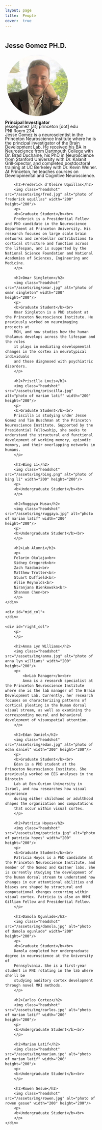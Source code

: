 ```yaml
---
layout: page
title:  People
cover:  true 
---
```

<style type="text/css">
#wrap {
   width:700px;
   margin:4;
}
#left_col {
   float:left;
   width:300px;
}

#mid_col {
   float:left;
   width:100px;
}

#right_col {
   float:right;
   width:300px;
}

p {
  font-size: 14px;
  line-height:95%;
}

</style>

<div id="wrap">
    <div id="left_col">
		<h2>Jesse Gomez PH.D.</h2>
		<img class="headshot" src="/assets/img/jesse.jpg" alt="photo of jesse gomez" width="200" height="200"/>
		<p>
			<b>Principal Investigator</b><br>
			jessegomez [at] princeton [dot] edu<br>
			PNI Room 234<br>
			Jesse Gomez is a neuroscientist in the Princeton Neuroscience Institute where he
			is the principal investigator of the Brain Development Lab. He received his BA in
			Neuroscience from Dartmouth College with Dr. Brad Duchaine, his PhD in
			Neuroscience from Stanford University with Dr. Kalanit Grill-Spector, and
			completed postdoctoral training at UC Berkeley with Dr. Kevin Weiner. At Princeton,
			he teaches courses on Developmental and Cognitive Neuroscience.
		</p>

		<h2>Frederick d'Oleire Uquillas</h2>
		<img class="headshot" src="/assets/img/fred.jpg" alt="photo of frederick uquillas" width="200" height="200"/>
		<p>
		<b>Graduate Student</b><br>
		Frederick is a Presidential Fellow and PhD candidate in the Neuroscience Department at Princeton University. His research focuses on large scale brain networks and cerebellar contributions to cortical structure and function across the lifespan, and is supported by the National Science Foundation and National Academies of Sciences, Engineering and Medicine.
		</p>
		
		<h2>Omar Singleton</h2>
		<img class="headshot" src="/assets/img/omar.jpg" alt="photo of omar singleton" width="200" height="200"/>
		<p>
		<b>Graduate Student</b><br>
		Omar Singleton is a PhD student at the Princeton Neuroscience Institute. He previously worked on neuroimaging projects at
		MGH, and now studies how the human thalamus develops across the lifespan and the roles
		it plays in mediating developmental changes in the cortex in neurotypical individuals 
		and those diagnosed with psychiatric disorders. 
		</p>
		
		<h2>Priscilla Louis</h2>
		<img class="headshot" src="/assets/img/priscilla.jpg" alt="photo of mariam latif" width="200" height="200"/>
		<p>
		<b>Graduate Student</b><br>
		Priscilla is studying under Jesse Gomez and Tim Buschman at the Princeton Neuroscience Institute. Supported by the Presidential Fellowship, she seeks to understand the structural and functional development of working memory, episodic memory, and their overlapping networks in humans. 
		</p>
		
		<h2>Bing Li</h2>
		<img class="headshot" src="/assets/img/bing.png" alt="photo of bing li" width="200" height="200"/>
		<p>
		<b>Undergraduate Student</b><br> 
		</p>
		
		<h2>Ruggaya Musa</h2>
		<img class="headshot" src="/assets/img/ruggaya.jpg" alt="photo of mariam latif" width="200" height="200"/>
		<p>
		<b>Undergraduate Student</b><br> 
		</p>

		<h2>Lab Alumni</h2>
		<p>
		Folarin Okulaja<br>
		Sidney Gregorek<br> 
		Zach Yazdani<br>
		Matthew Trotter<br>
		Stuart Duffield<br>
		Allie Reynolds<br>
		Niranjana Bienkowska<br>
		Shannon Chen<br>
		</p>
    </div>
    
    <div id="mid_col">
    </div>
    
    <div id="right_col">
        <p>
        </p>
        
        <h2>Anna Lyn Williams</h2>
		<img class="headshot" src="/assets/img/anna.jpg" alt="photo of anna lyn williams" width="200" height="200"/>
		<p>
			<b>Lab Manager</b><br>
    		Anna is a research specialist at the Princeton Neuroscience Institute where she is the lab manager of the Brain Development Lab. Currently, her research focuses on characterizing patterns of cortical pleating in the human dorsal visual stream, as well as examining the corresponding neural and behavioral development of visuospatial attention.
		</p>
		
		<h2>Edan Daniel</h2>
		<img class="headshot" src="/assets/img/edan.jpg" alt="photo of edan daniel" width="200" height="200"/>
		<p>
		<b>Graduate Student</b><br>
		Edan is a PhD student at the Princeton Neuroscience Institute. She previously worked on EEG analyses in the Dinstein
		Lab at Ben-Gurion University in Israel, and now researches how visual experience
		during either childhood or adulthood shapes the organization and computations 
		that occur within visual cortex. 
		</p>
		
		<h2>Patricia Hoyos</h2>
		<img class="headshot" src="/assets/img/patricia.jpg" alt="photo of patricia hoyos" width="200" height="200"/>
		<p>
		<b>Graduate Student</b><br>
    	Patricia Hoyos is a PhD candidate at the Princeton Neuroscience Institute, and member of the Gomez and Kastner labs. She is currently studying the development of the human dorsal stream to understand how changes in our attentional abilities and biases are shaped by structural and computational changes occurring within visual cortex. Patricia is also an HHMI Gilliam Fellow and Presidential Fellow.
		</p>
		
		<h2>Damola Ogunlade</h2>
		<img class="headshot" src="/assets/img/damola.jpg" alt="photo of damola ogunlade" width="200" height="200"/>
		<p>
		<b>Graduate Student</b><br>
		Damola completed her undergraduate degree in neuroscience at the University of 
		Pennsylvania. She is a first-year student in PNI rotating in the lab where she'll be
		studying auditory cortex development through novel MRI methods. 
		</p>
		
		<h2>Carlos Cortez</h2>
		<img class="headshot" src="/assets/img/carlos.jpg" alt="photo of mariam latif" width="200" height="200"/>
		<p>
		<b>Undergraduate Student</b><br> 
		</p>
		
		<h2>Mariam Latif</h2>
		<img class="headshot" src="/assets/img/mariam.jpg" alt="photo of mariam latif" width="200" height="200"/>
		<p>
		<b>Undergraduate Student</b><br>  
		</p>
		
		<h2>Rowen Gesue</h2>
		<img class="headshot" src="/assets/img/rowen.jpg" alt="photo of rowen gesue" width="200" height="200"/>
		<p>
		<b>Undergraduate Student</b><br>  
		</p>
    </div>
</div>




<!--author-->

<style type="text/css">
	.row {
		display: flex;
	}

	.column {
		flex: 50%;    
	}

	h1 {
		color: orange;
	}

	img.headshot {
		display:block;
		margin: 5px;
		border-radius: 50%;
	}


</style>


